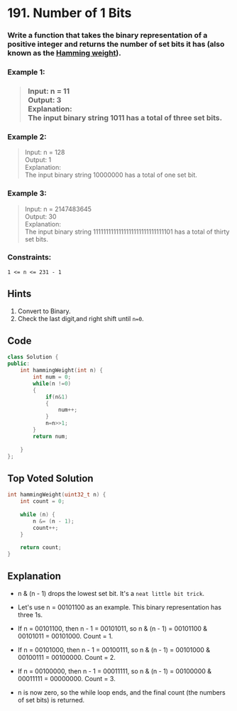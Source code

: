 # 191. Number of 1 Bits

### Write a function that takes the binary representation of a positive integer and returns the number of  set bits it has (also known as the [Hamming weight](https://en.wikipedia.org/wiki/Hamming_weight)).

 

<h3><strong>Example 1:</strong><h3>

> Input: n = 11<br>
Output: 3<br>
Explanation:<br>
The input binary string 1011 has a total of three set bits.<br>

<h3><strong>Example 2:</strong></h3>

> Input: n = 128<br>
Output: 1<br>
Explanation:<br>
The input binary string 10000000 has a total of one set bit.<br>

<h3><strong>Example 3:</strong></h3>

> Input: n = 2147483645<br>
Output: 30<br>
Explanation:<br>
The input binary string 1111111111111111111111111111101 has a total of thirty set bits.<br>

### Constraints:

`1 <= n <= 231 - 1`

## Hints
1. Convert to Binary.
2. Check the last digit,and right shift until `n=0`.

## Code 
```cpp
class Solution {
public:
    int hammingWeight(int n) {
        int num = 0;
        while(n !=0)
        {
            if(n&1)
            {
                num++;
            }
            n=n>>1;
        }
        return num;
        
    }
};
```
## Top Voted Solution

```cpp
int hammingWeight(uint32_t n) {
    int count = 0;
    
    while (n) {
        n &= (n - 1);
        count++;
    }
    
    return count;
}
```
## Explanation

- n & (n - 1) drops the lowest set bit. It's a `neat little bit trick`.

- Let's use n = 00101100 as an example. This binary representation has three 1s.

- If n = 00101100, then n - 1 = 00101011, so n & (n - 1) = 00101100 & 00101011 = 00101000. Count = 1.

- If n = 00101000, then n - 1 = 00100111, so n & (n - 1) = 00101000 & 00100111 = 00100000. Count = 2.

- If n = 00100000, then n - 1 = 00011111, so n & (n - 1) = 00100000 & 00011111 = 00000000. Count = 3.

- n is now zero, so the while loop ends, and the final count (the numbers of set bits) is returned.
